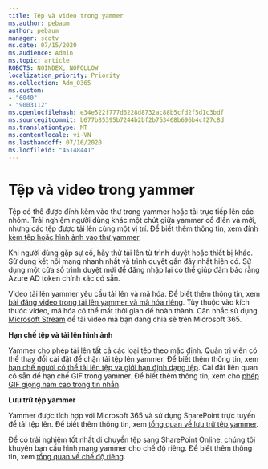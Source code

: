 ```yaml
---
title: Tệp và video trong yammer
ms.author: pebaum
author: pebaum
manager: scotv
ms.date: 07/15/2020
ms.audience: Admin
ms.topic: article
ROBOTS: NOINDEX, NOFOLLOW
localization_priority: Priority
ms.collection: Adm_O365
ms.custom:
- "6040"
- "9003112"
ms.openlocfilehash: e34e522f777d6228d8732ac88b5cfd2f5d1c3bdf
ms.sourcegitcommit: b677b85395b7244b2bf2b753468b696b4cf27c8d
ms.translationtype: MT
ms.contentlocale: vi-VN
ms.lasthandoff: 07/16/2020
ms.locfileid: "45148441"
---
```

# <a name="files-and-videos-in-yammer"></a>Tệp và video trong yammer

Tệp có thể được đính kèm vào thư trong yammer hoặc tải trực tiếp lên các nhóm. Trải nghiệm người dùng khác một chút giữa yammer cổ điển và mới, nhưng các tệp được tải lên cùng một vị trí. Để biết thêm thông tin, xem [đính kèm tệp hoặc hình ảnh vào thư yammer](https://support.microsoft.com/office/attach-a-file-or-image-to-a-yammer-message-f576d4d1-ad66-4ce4-9c43-46cf75978dbf),  

Khi người dùng gặp sự cố, hãy thử tải lên từ trình duyệt hoặc thiết bị khác. Sử dụng kết nối mạng nhanh nhất và trình duyệt gần đây nhất hiện có. Sử dụng một cửa sổ trình duyệt mới để đăng nhập lại có thể giúp đảm bảo rằng Azure AD token chính xác có sẵn.

Video tải lên yammer yêu cầu tải lên và mã hóa. Để biết thêm thông tin, xem [bài đăng video trong tải lên yammer và mã hóa riêng](https://support.microsoft.com/office/video-posts-in-yammer-upload-and-encode-separately-5b3a348e-3a0a-4c4b-95b1-eabdf245ba25). Tùy thuộc vào kích thước video, mã hóa có thể mất thời gian để hoàn thành. Cân nhắc sử dụng [Microsoft Stream](https://docs.microsoft.com/stream/overview) để tải video mà bạn đang chia sẻ trên Microsoft 365.

**Hạn chế tệp và tải lên hình ảnh**

Yammer cho phép tải lên tất cả các loại tệp theo mặc định. Quản trị viên có thể thay đổi cài đặt để chặn tải tệp lên yammer. Để biết thêm thông tin, xem [hạn chế người có thể tải lên tệp và giới hạn định dạng tệp](https://docs.microsoft.com/yammer/configure-your-yammer-network/configure-yammer#restrict-who-can-upload-files-and-limit-file-formats). Cài đặt liên quan có sẵn để hạn chế GIF trong yammer. Để biết thêm thông tin, xem cho [phép GIF giọng nam cao trong tin nhắn](https://docs.microsoft.com/yammer/configure-your-yammer-network/configure-yammer#allow-tenor-gifs-in-messages).

**Lưu trữ tệp yammer**

Yammer được tích hợp với Microsoft 365 và sử dụng SharePoint trực tuyến để tải tệp lên. Để biết thêm thông tin, xem [tổng quan về lưu trữ tệp yammer](https://docs.microsoft.com/yammer/get-started-with-yammer/file-storage). 

Để có trải nghiệm tốt nhất di chuyển tệp sang SharePoint Online, chúng tôi khuyên bạn cấu hình mạng yammer cho chế độ riêng. Để biết thêm thông tin, xem [tổng quan về chế độ riêng](https://docs.microsoft.com/yammer/configure-your-yammer-network/overview-native-mode). 